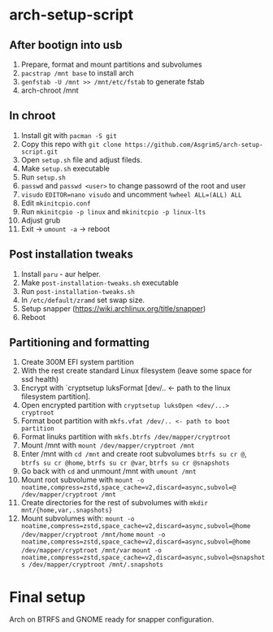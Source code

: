 # arch-setup-script

## After bootign into usb
1. Prepare, format and mount partitions and subvolumes
2. `pacstrap /mnt base` to install arch
3. `genfstab -U /mnt >> /mnt/etc/fstab` to generate fstab
4. arch-chroot /mnt

## In chroot
1. Install git with `pacman -S git`
2. Copy this repo with `git clone https://github.com/AsgrimS/arch-setup-script.git`
3. Open `setup.sh` file and adjust fileds.
4. Make `setup.sh` executable
5. Run `setup.sh`
6. `passwd` and `passwd <user>` to change passowrd of the root and user
7. `visudo` `EDITOR=nano visudo` and uncomment `%wheel ALL=(ALL) ALL`
8. Edit `mkinitcpio.conf`
9. Run `mkinitcpio -p linux` and `mkinitcpio -p linux-lts` 
10. Adjust grub
11. Exit -> `umount -a` -> reboot

## Post installation tweaks
1. Install `paru` - aur helper.
2. Make `post-installation-tweaks.sh` executable
3. Run `post-installation-tweaks.sh`
4. In `/etc/default/zramd` set swap size.
5. Setup snapper (https://wiki.archlinux.org/title/snapper)
5. Reboot

## Partitioning and formatting
1. Create 300M EFI system partition
2. With the rest create standard Linux filesystem (leave some space for ssd health)
3. Encrypt with `cryptsetup luksFormat [dev/.. <- path to the linux filesystem partition].
4. Open encrypted partition with `cryptsetup luksOpen <dev/...> cryptroot`
5. Format boot partition with `mkfs.vfat /dev/.. <- path to boot partition`
6. Format linuks partition with `mkfs.btrfs /dev/mapper/cryptroot`
7. Mount /mnt with `mount /dev/mapper/cryptroot /mnt`
8. Enter /mnt with `cd /mnt` and create root subvolumes `btrfs su cr @`, `btrfs su cr @home`, `btrfs su cr @var`, `btrfs su cr @snapshots`
9. Go back with `cd` and unmount /mnt with `umount /mnt`
10. Mount root subvolume with `mount -o noatime,compress=zstd,space_cache=v2,discard=async,subvol=@ /dev/mapper/cryptroot /mnt`
11. Create directories for the rest of subvolumes with `mkdir mnt/{home,var,.snapshots}`
12. Mount subvolumes with:
`mount -o noatime,compress=zstd,space_cache=v2,discard=async,subvol=@home /dev/mapper/cryptroot /mnt/home`
`mount -o noatime,compress=zstd,space_cache=v2,discard=async,subvol=@home /dev/mapper/cryptroot /mnt/var`
`mount -o noatime,compress=zstd,space_cache=v2,discard=async,subvol=@snapshots /dev/mapper/cryptroot /mnt/.snapshots`

# Final setup
Arch on BTRFS and GNOME ready for snapper configuration.